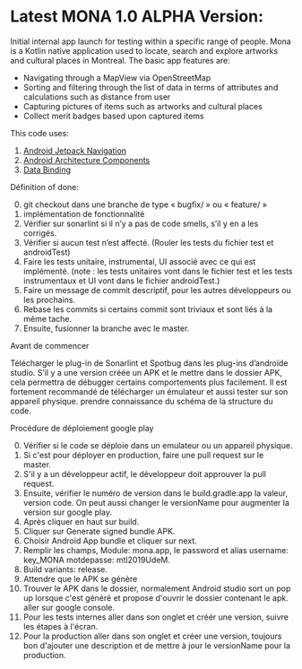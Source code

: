 # Latest MONA 1.0 ALPHA Version:

Initial internal app launch for testing within a specific range of people. Mona is a Kotlin 
native application used to locate, search and explore artworks and cultural places in Montreal.
The basic app features are:
 - Navigating through a MapView via OpenStreetMap
 - Sorting and filtering through the list of data in terms of attributes and calculations such as distance from user
 - Capturing pictures of items such as artworks and cultural places
 - Collect merit badges based upon captured items

This code uses:
1) [Android Jetpack Navigation](https://developer.android.com/guide/navigation)
2) [Android Architecture Components](https://developer.android.com/topic/libraries/architecture)
3) [Data Binding](https://developer.android.com/topic/libraries/data-binding)

Définition of done:

0) git checkout dans une branche de type « bugfix/ » ou « feature/ » 
1) implémentation de fonctionnalité
2) Vérifier sur sonarlint si il n’y a pas de code smells, s’il y en a les corrigés.
3) Vérifier si aucun test n’est affecté. (Rouler les tests du fichier test et androidTest)
4) Faire les tests unitaire, instrumental, UI associé avec ce qui est implémenté. (note : les tests unitaires vont dans le fichier test et les tests instrumentaux et UI vont dans le fichier androidTest.)
5) Faire un message de commit descriptif, pour les autres développeurs ou les prochains. 
6) Rebase les commits si certains commit sont triviaux et sont liés à la même tache.
7) Ensuite, fusionner la branche avec le master.

Avant de commencer 

Télécharger le plug-in de Sonarlint et Spotbug dans les plug-ins d’androïde studio.
S’il y a une version créée un APK et le mettre dans le dossier APK, cela permettra de débugger certains comportements plus facilement.
Il est fortement recommandé de télécharger un émulateur et aussi tester sur son appareil physique.
prendre connaissance du schéma de la structure du code.

Procédure de déploiement google play

0) Vérifier si le code se déploie dans un emulateur ou un appareil physique.
1) Si c'est pour déployer en production, faire une pull request sur le master.
2) S'il y a un développeur actif, le développeur doit approuver la pull request.
3) Ensuite, vérifier le numéro de version dans le build.gradle:app la valeur, version code. On peut aussi changer le versionName pour augmenter la version sur google play.
4) Après cliquer en haut sur build.
5) Cliquer sur Generate signed bundle APK.
6) Choisir Android App bundle et cliquer sur next.
7) Remplir les champs, Module: mona.app, le password et alias username: key_MONA motdepasse: mtl2019UdeM.
8) Build variants: release.
9) Attendre que le APK se génère
10) Trouver le APK dans le dossier, normalement Android studio sort un pop up lorsque c'est généré et propose d'ouvrir le dossier contenant le apk.
aller sur google console.
11) Pour les tests internes aller dans son onglet et créér une version, suivre les étapes à l'écran.
12) Pour la production aller dans son onglet et créer une version, toujours bon d'ajouter une description et de mettre à jour le versionName pour la production.

